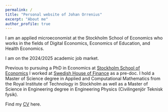 ```yaml
---
permalink: /
title: "Personal website of Johan Orrenius"
excerpt: "About me"
author_profile: true
---
```

I am an applied microeconomist at the Stockholm School of Economics who works in the fields of Digital Economics, Economics of Education, and Health Economics. 

I am on the 2024/2025 academic job market. 

Previous to pursuing a PhD in Economics at [Stockholm School of Economics](https://www.hhs.se) I worked at [Swedish House of Finance](https://www.hhs.se/en/houseoffinance/) as a pre-doc. 
I hold a  Master of Science degree in Applied and Computational Mathematics from the Royal Institute of Technology in Stockholm as well as a Master of Science in Engineering degree in Engineering Physics (Civilingenjör Teknisk fysik). 


Find my [CV](../files/cv_orrenius_JM2425.pdf) here.  

